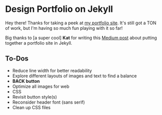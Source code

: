 # Design Portfolio on Jekyll

Hey there! Thanks for taking a peek at [my portfolio site](https://kmbrlygl.github.io/). It's still got a TON of work, but I'm having so much fun playing with it so far!

Big thanks to [a super cool] **Kat** for writing this [Medium post](https://medium.com/@katfukui/the-design-portfolio-workflow-a94030d0b39e#.s4t4e7btd) about putting together a portfolio site in Jekyll.

## To-Dos

- Reduce line width for better readability
 - Explore different layouts of images and text to find a balance
- **BACK button**
- Optimize all images for web
- CSS
 - Revisit button style(s)
 - Reconsider header font (sans serif)
 - Clean up CSS files
